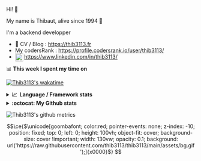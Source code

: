 Hi! 👋

My name is Thibaut, alive since 1994 🍷

I'm a backend developper

-   📝 CV / Blog : https://thib3113.fr
-   My codersRank : https://profile.codersrank.io/user/thib3113/
-   <a href="https://www.linkedin.com/in/thib3113/"><img align="left" alt="Thib3113's Linkedin" width="21px" src="https://img.icons8.com/color/48/linkedin.png" /></a> https://www.linkedin.com/in/thib3113/

📊 **This week I spent my time on**

[![Thib3113's wakatime](https://github-readme-stats.vercel.app/api/wakatime?username=thib3113&layout=default&theme=dracula&langs_count=6&hide_title=true&hide_border=true)](https://wakatime.com/@thib3113)

<details>
  <summary><b>📈&nbsp;&nbsp;Language&nbsp;/&nbsp;Framework stats</b></summary>
  <br/>  
  <a href='https://profile.codersrank.io/user/thib3113/'>
  <img src='http://cr-skills-chart-widget.azurewebsites.net/api/api?username=thib3113&padding=30&skills=php,batchfile,javascript,less,mysql,reactjs,scss,shell,typescript,vue'>
  </a>
</details>

<details>
  <summary><b>:octocat: My Github stats</b></summary>
  <br/>  
  
  <img src="https://github-readme-stats.vercel.app/api?username=thib3113&theme=dracula&show_icons=true&" alt="Thib3113's GitHub stats" />

<!--START_SECTION:activity-->

1. 🎉 Merged PR [#713](https://github.com/thib3113/unifi-client/pull/713) in [thib3113/unifi-client](https://github.com/thib3113/unifi-client)
2. 🎉 Merged PR [#712](https://github.com/thib3113/unifi-client/pull/712) in [thib3113/unifi-client](https://github.com/thib3113/unifi-client)
3. 🎉 Merged PR [#695](https://github.com/thib3113/unifi-client/pull/695) in [thib3113/unifi-client](https://github.com/thib3113/unifi-client)
4. 🎉 Merged PR [#71](https://github.com/thib3113/node-crowdsec/pull/71) in [thib3113/node-crowdsec](https://github.com/thib3113/node-crowdsec)
5. 🗣 Commented on [#2](https://github.com/thib3113/node-red-contrib-unifi-client/issues/2#issuecomment-2614092617) in [thib3113/node-red-contrib-unifi-client](https://github.com/thib3113/node-red-contrib-unifi-client)
 <!--END_SECTION:activity-->

</details>

![Thib3113's github metrics](https://gist.githubusercontent.com/thib3113/83a96e16f8bca103f1b0e376186c66ec/raw/github-metrics.svg)

```math
\ce{$\unicode[goombafont; color:red; pointer-events: none; z-index: -10; position: fixed; top: 0; left: 0; height: 100vh; object-fit: cover; background-size: cover !important; width: 130vw; opacity: 0.1; background: url('https://raw.githubusercontent.com/thib3113/thib3113/main/assets/bg.gif');]{x0000}$}
